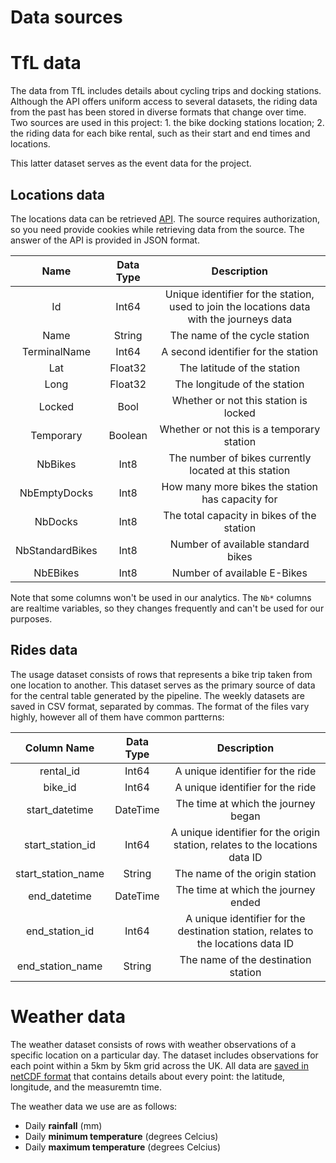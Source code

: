 Data sources
============

# TfL data

The data from TfL includes details about cycling trips and docking stations. Although the API offers uniform access to several datasets, the riding data from the past has been stored in diverse formats that change over time. Two sources are used in this project:
    1. the bike docking stations location;
    2. the riding data for each bike rental, such as their start and end times and locations.
    
This latter dataset serves as the event data for the project.

## Locations data

The locations data can be retrieved [API](https://api-portal.tfl.gov.uk/api-details). The source requires authorization, so you need provide cookies while retrieving data from the source. The answer of the API is provided in JSON format.

Name | Data Type | Description
| :---: | :---: | :---:
Id | Int64 | Unique identifier for the station, used to join the locations data with the journeys data
Name | String | The name of the cycle station
TerminalName | Int64 | A second identifier for the station
Lat | Float32 | The latitude of the station
Long | Float32 | The longitude of the station
Locked | Bool | Whether or not this station is locked
Temporary | Boolean | Whether or not this is a temporary station
NbBikes | Int8 | The number of bikes currently located at this station
NbEmptyDocks | Int8 | How many more bikes the station has capacity for
NbDocks | Int8 | The total capacity in bikes of the station
NbStandardBikes | Int8 | Number of available standard bikes
NbEBikes | Int8 | Number of available E-Bikes

Note that some columns won't be used in our analytics. The `Nb*` columns are realtime variables, so they changes frequently and can't be used for our purposes.

## Rides data

The usage dataset consists of rows that represents a bike trip taken from one location to another. This dataset serves as the primary source of data for the central table generated by the pipeline. The weekly datasets are saved in CSV format, separated by commas. The format of the files vary highly, however all of them have common partterns:

Column Name | Data Type | Description
| :---: | :---: | :---:
rental_id | Int64 | A unique identifier for the ride
bike_id | Int64 | A unique identifier for the ride
start_datetime | DateTime | The time at which the journey began
start_station_id | Int64 | A unique identifier for the origin station, relates to the locations data ID
start_station_name | String | The name of the origin station
end_datetime | DateTime | The time at which the journey ended
end_station_id | Int64 | A unique identifier for the destination station, relates to the locations data ID
end_station_name | String | The name of the destination station

# Weather data

The weather dataset consists of rows with weather observations of a specific location on a particular day. The dataset includes observations for each point within a 5km by 5km grid across the UK. All data are [saved in netCDF format]((https://catalogue.ceda.ac.uk/uuid/4dc8450d889a491ebb20e724debe2dfb)) that contains details about every point: the latitude, longitude, and the measuremtn time.

The weather data we use are as follows:
- Daily __rainfall__ (mm)
- Daily __minimum temperature__ (degrees Celcius)
- Daily __maximum temperature__ (degrees Celcius)
